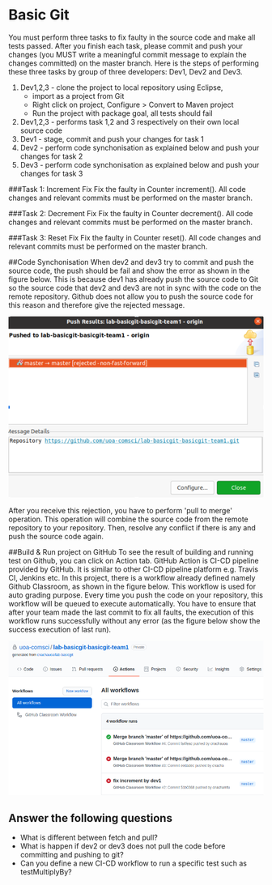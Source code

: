 Basic Git
======================
You must perform three tasks to fix faulty in the source code and make all tests passed. After you finish each task, please commit and push your changes (you MUST write a meaningful commit message to explain the changes committed) on the master branch. Here is the steps of performing these three tasks by group of three developers: Dev1, Dev2 and Dev3.
<ol>
  <li>Dev1,2,3 - clone the project to local repository using Eclipse, 
  		<ul>
  			<li>import as a project from Git</li>
  			<li>Right click on project, Configure > Convert to Maven project</li>
  			<li>Run the project with package goal, all tests should fail</li>
  		</ul>
  <li>Dev1,2,3 - performs task 1,2 and 3 respectively on their own local source code</li>
  <li>Dev1 - stage, commit and push your changes for task 1</li>
  <li>Dev2 - perform code synchonisation as explained below and push your changes for task 2</li>
  <li>Dev3 - perform code synchonisation as explained below and push your changes for task 3</li>
</ol>



###Task 1: Increment Fix
Fix the faulty in Counter increment(). All code changes and relevant commits must be performed on the master branch.

###Task 2: Decrement Fix
Fix the faulty in Counter decrement(). All code changes and relevant commits must be performed on the master branch.

###Task 3: Reset Fix
Fix the faulty in Counter reset(). All code changes and relevant commits must be performed on the master branch.

##Code Synchonisation
When dev2 and dev3 try to commit and push the source code, the push should be fail and show the error as shown in the figure below. This is because dev1 has already push the source code to Git so the source code that dev2 and dev3 are not in sync with the code on the remote repository. Github does not allow you to push the source code for this reason and therefore give the rejected message.

![](rejected-commit.png)

After you receive this rejection, you have to perform 'pull to merge' operation. This operation will combine the source code from the remote repository to your repository. Then, resolve any conflict if there is any and push the source code again. 

##Build & Run project on GitHub
To see the result of building and running test on Github, you can click on Action tab. GitHub Action is CI-CD pipeline provided by GitHub. It is similar to other CI-CD pipeline platform e.g. Travis CI, Jenkins etc. In this project, there is a workflow already defined namely Github Classroom, as shown in the figure below. This workflow is used for auto grading purpose. Every time you push the code on your repository, this workflow will be queued to execute automatically. You have to ensure that after your team made the last commit to fix all faults, the execution of this workflow runs successfully without any error (as the figure below show the success execution of last run). 

![](github-action.png)


<h2>Answer the following questions</h2>
<ul>
  <li>What is different between fetch and pull?</li>
  <li>What is happen if dev2 or dev3 does not pull the code before committing and pushing to git?</li>
  <li>Can you define a new CI-CD workflow to run a specific test such as testMultiplyBy?</li>
</ul>
